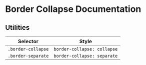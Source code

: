# Border Collapse Documentation

## Utilities

| Selector           | Style                       |
| ------------------ | --------------------------- |
| `.border-collapse` | `border-collapse: collapse` |
| `.border-separate` | `border-collapse: separate` |
